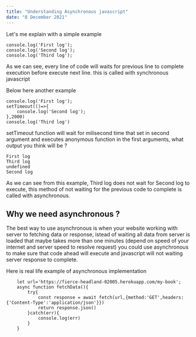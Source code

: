 ```yaml
---
title: "Understanding Asynchronous javascript"
date: "8 December 2021"
---
```


Let's me explain with a simple example

```
console.log('First log');
console.log('Second log');
console.log('Third log');
```

As we can see, every line of code will waits for previous line to complete execution before execute next line. this is called with synchronous javascript

Below here another example

```
console.log('First log');
setTimeout(()=>{
    console.log('Second log');
},2000)
console.log('Third log')
```

setTimeout function will wait for milisecond time that set in second argument and executes anonymous function in the first arguments, what output you think will be ?

```
First log
Third log
undefined
Second log
```

As we can see from this example, Third log does not wait for Second log to execute, this method of not waiting for the previous code to complete is called
with asynchronous.

## Why we need asynchronous ?

The best way to use asynchronous is when your website working with server to fetching data or response, istead of waiting all
data from server is loaded that maybe takes more than one minutes (depend on speed of your internet and server speed to resolve request)
you could use asynchronous to make sure that code ahead will execute and javascript will not waiting server response to complete.

Here is real life example of asynchronous implementation

```
    let url='https://fierce-headland-02005.herokuapp.com/my-book';
    async function fetchData(){
        try{
            const response = await fetch(url,{method:'GET',headers:{'Content-Type':'application/json'}})
            return response.json()
        }catch(err){
            console.log(err)
        }
    }
```
